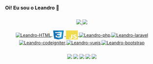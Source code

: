 ### Oi! Eu sou o Leandro 👋

##

<div align="center">
  <a href="https://github.com/leandrosouzalsti">
  <img height="180em" src="https://github-readme-stats.vercel.app/api?username=leandrosouzalsti&show_icons=true&theme=gotham&include_all_commits=true&count_private=true"/>
  <img height="180em" src="https://github-readme-stats.vercel.app/api/top-langs/?username=leandrosouzalsti&layout=compact&langs_count=7&theme=gotham"/>
</div>  

<div align="center"> 
  <div style="display: inline_block"><br> 
  <img align="center" alt="Leandro-HTML" height="30" width="40" src="https://cdn.jsdelivr.net/gh/devicons/devicon/icons/html5/html5-original.svg">
  <img align="center" alt="Leandro-CSS" height="30" width="40" src="https://raw.githubusercontent.com/devicons/devicon/master/icons/css3/css3-original.svg">
  <img align="center" alt="Leandro-Js" height="30" width="40" src="https://raw.githubusercontent.com/devicons/devicon/master/icons/javascript/javascript-plain.svg">       <img align="center" alt="Leandro-php" height="30" width="40" src="https://cdn.jsdelivr.net/gh/devicons/devicon/icons/php/php-original.svg">
  <img align="center" alt="Leandro-laravel" height="30" width="40" src="https://cdn.jsdelivr.net/gh/devicons/devicon/icons/laravel/laravel-plain.svg">
  <img align="center" alt="Leandro-codeigniter" height="30" width="40" src="https://cdn.jsdelivr.net/gh/devicons/devicon/icons/codeigniter/codeigniter-plain.svg"">
  <img align="center" alt="Leandro-vuejs" height="30" width="40" src="https://cdn.jsdelivr.net/gh/devicons/devicon/icons/vuejs/vuejs-original.svg"">
  <img align="center" alt="Leandro-bootstrap" height="30" width="40" src="https://cdn.jsdelivr.net/gh/devicons/devicon/icons/bootstrap/bootstrap-original.svg">        
 </div>
  
  ##
  
  <div> 
  <a href="#" target="_blank"><img src="https://img.shields.io/badge/YouTube-FF0000?style=for-the-badge&logo=youtube&logoColor=white" target="_blank"></a>
  <a href="#"><img src="https://img.shields.io/badge/-Instagram-%23E4405F?style=for-the-badge&logo=instagram&logoColor=white" target="_blank"></a>
 	<a href="#" target="_blank"><img src="https://img.shields.io/badge/Discord-7289DA?style=for-the-badge&logo=discord&logoColor=white" target="_blank"></a> 
  <a href = "#"><img src="https://img.shields.io/badge/-Gmail-%23333?style=for-the-badge&logo=gmail&logoColor=white" target="_blank"></a>
  <a href="#" target="_blank"><img src="https://img.shields.io/badge/-LinkedIn-%230077B5?style=for-the-badge&logo=linkedin&logoColor=white" target="_blank"></a> 
 
  </div>
  
